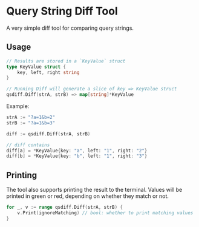 # Query String Diff Tool
A very simple diff tool for comparing query strings.

## Usage

```go
// Results are stored in a `KeyValue` struct
type KeyValue struct {
	key, left, right string
}

// Running Diff will generate a slice of key => KeyValue struct
qsdiff.Diff(strA, strB) => map[string]*KeyValue
```

Example:
```go
strA := "?a=1&b=2"
strB := "?a=1&b=3"

diff := qsdiff.Diff(strA, strB)

// diff contains
diff[a] = *KeyValue{key: "a", left: "1", right: "2"}
diff[b] = *KeyValue{key: "b", left: "1", right: "3"}
```

## Printing
The tool also supports printing the result to the terminal. Values will be 
printed in green or red, depending on whether they match or not.
```go
for _, v := range qsdiff.Diff(strA, strB) {
    v.Print(ignoreMatching) // bool: whether to print matching values
}
```
